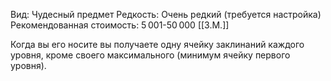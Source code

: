 Вид: Чудесный предмет
Редкость: Очень редкий (требуется настройка)
Рекомендованная стоимость: 5 001-50 000 [[З.М.]]

Когда вы его носите вы получаете одну ячейку заклинаний каждого уровня, кроме своего максимального (минимум ячейку первого уровня).